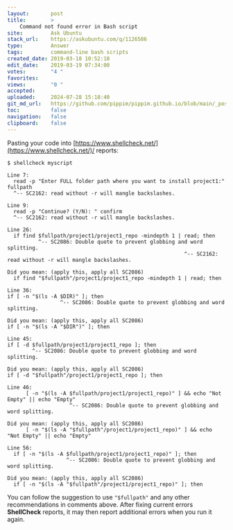 ```yaml
---
layout:       post
title:        >
    Command not found error in Bash script
site:         Ask Ubuntu
stack_url:    https://askubuntu.com/q/1126586
type:         Answer
tags:         command-line bash scripts
created_date: 2019-03-18 10:52:18
edit_date:    2019-03-19 07:34:00
votes:        "4 "
favorites:    
views:        "0 "
accepted:     
uploaded:     2024-07-28 15:18:40
git_md_url:   https://github.com/pippim/pippim.github.io/blob/main/_posts/2019/2019-03-18-Command-not-found-error-in-Bash-script.md
toc:          false
navigation:   false
clipboard:    false
---
```


Pasting your code into [https://www.shellcheck.net/](https://www.shellcheck.net/)/ reports:

``` 
$ shellcheck myscript
 
Line 7:
  read -p "Enter FULL folder path where you want to install project1:" fullpath
  ^-- SC2162: read without -r will mangle backslashes.
 
Line 9:
  read -p "Continue? (Y/N): " confirm
  ^-- SC2162: read without -r will mangle backslashes.
 
Line 26:
  if find $fullpath/project1/project1_repo -mindepth 1 | read; then
          ^-- SC2086: Double quote to prevent globbing and word splitting.
                                                         ^-- SC2162: read without -r will mangle backslashes.

Did you mean: (apply this, apply all SC2086)
  if find "$fullpath"/project1/project1_repo -mindepth 1 | read; then
 
Line 36:
if [ -n "$(ls -A $DIR)" ]; then
                 ^-- SC2086: Double quote to prevent globbing and word splitting.

Did you mean: (apply this, apply all SC2086)
if [ -n "$(ls -A "$DIR")" ]; then
 
Line 45:
if [ -d $fullpath/project1/project1_repo ]; then
        ^-- SC2086: Double quote to prevent globbing and word splitting.

Did you mean: (apply this, apply all SC2086)
if [ -d "$fullpath"/project1/project1_repo ]; then
 
Line 46:
      [ -n "$(ls -A $fullpath/project1/project1_repo)" ] && echo "Not Empty" || echo "Empty"
                    ^-- SC2086: Double quote to prevent globbing and word splitting.

Did you mean: (apply this, apply all SC2086)
      [ -n "$(ls -A "$fullpath"/project1/project1_repo)" ] && echo "Not Empty" || echo "Empty"
 
Line 56:
  if [ -n "$(ls -A $fullpath/project1/project1_repo)" ]; then
                   ^-- SC2086: Double quote to prevent globbing and word splitting.

Did you mean: (apply this, apply all SC2086)
  if [ -n "$(ls -A "$fullpath"/project1/project1_repo)" ]; then
```

You can follow the suggestion to use `"$fullpath"` and any other recommendations in comments above. After fixing current errors  **ShellCheck** reports, it may then report additional errors when you run it again.
